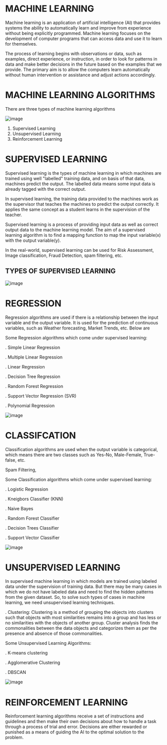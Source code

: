 
# MACHINE LEARNING

Machine learning is an application of artificial intelligence (AI) that provides systems the ability to automatically learn and improve from experience without being explicitly programmed. Machine learning focuses on the development of computer programs that can access data and use it to learn for themselves.

The process of learning begins with observations or data, such as examples, direct experience, or instruction, in order to look for patterns in data and make better decisions in the future based on the examples that we provide. The primary aim is to allow the computers learn automatically without human intervention or assistance and adjust actions accordingly.

# MACHINE LEARNING ALGORITHMS
There are three types of machine learning algorithms


![image](https://user-images.githubusercontent.com/88026146/194710728-5ee149b5-a67f-4c91-b6f3-7db2c783b57b.png)
1) Supervised Learning
2) Unsupervised Learning
3) Reinforcement Learning

# SUPERVISED LEARNING
Supervised learning is the types of machine learning in which machines are trained using well "labelled" training data, and on basis of that data, machines predict the output. The labelled data means some input data is already tagged with the correct output.

In supervised learning, the training data provided to the machines work as the supervisor that teaches the machines to predict the output correctly. It applies the same concept as a student learns in the supervision of the teacher.

Supervised learning is a process of providing input data as well as correct output data to the machine learning model. The aim of a supervised learning algorithm is to find a mapping function to map the input variable(x) with the output variable(y).

In the real-world, supervised learning can be used for Risk Assessment, Image classification, Fraud Detection, spam filtering, etc.

## TYPES OF SUPERVISED LEARNING
![image](https://user-images.githubusercontent.com/88026146/194711260-850bf64b-e1a1-4f54-b7a1-c13651b2bdf3.png)

# REGRESSION 
Regression algorithms are used if there is a relationship between the input variable and the output variable. It is used for the prediction of continuous variables, such as Weather forecasting, Market Trends, etc. Below are

Some Regression algorithms which come under supervised learning:

. Simple Linear Regression

. Multiple Linear Regression

. Linear Regression

. Decision Tree Regression

. Random Forest Regression

. Support Vector Regression (SVR)

. Polynomial Regression

![image](https://user-images.githubusercontent.com/88026146/194717227-d3b31af1-b115-4dee-9b7c-3ecf7d21f8d1.png)

# CLASSIFCATION
Classification algorithms are used when the output variable is categorical, which means there are two classes such as Yes-No, Male-Female, True-false, etc.

Spam Filtering,

Some Classification algorithms which come under supervised learning:

. Logistic Regression

. Kneigbors Classifier (KNN)

. Naive Bayes

. Random Forest Classifier

. Decision Trees Classifier

. Support Vector Classifier

![image](https://user-images.githubusercontent.com/88026146/194717313-3aa8b13f-7e67-4566-ab80-fad1020c1e26.png)
# UNSUPERVISED LEARNING
In supervised machine learning in which models are trained using labeled data under the supervision of training data. But there may be many cases in which we do not have labeled data and need to find the hidden patterns from the given dataset. So, to solve such types of cases in machine learning, we need unsupervised learning techniques.

. Clustering: Clustering is a method of grouping the objects into clusters such that objects with most similarities remains into a group and has less or no similarities with the objects of another group. Cluster analysis finds the commonalities between the data objects and categorizes them as per the presence and absence of those commonalities.

Some Unsupervised Learning Algorithms:

. K-means clustering

. Agglomerative Clustering

. DBSCAN

![image](https://user-images.githubusercontent.com/88026146/194717368-65676473-9e2d-4e30-97e5-be92e07887cf.png)

# REINFORCEMENT LEARNING
Reinforcement learning algorithms receive a set of instructions and guidelines and then make their own decisions about how to handle a task through a process of trial and error. Decisions are either rewarded or punished as a means of guiding the AI to the optimal solution to the problem.
